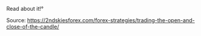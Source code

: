  
 Read about it!°
 
 Source: https://2ndskiesforex.com/forex-strategies/trading-the-open-and-close-of-the-candle/
